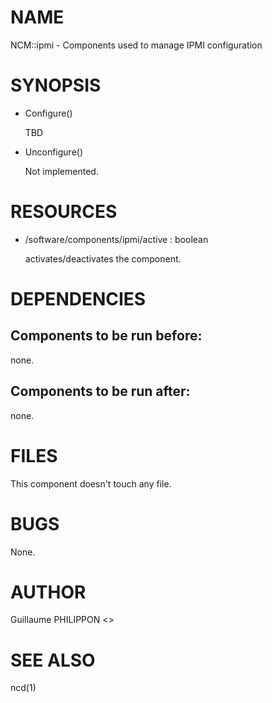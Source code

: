 # NAME

NCM::ipmi - Components used to manage IPMI configuration

# SYNOPSIS

- Configure()

    TBD

- Unconfigure()

    Not implemented.

# RESOURCES

- /software/components/ipmi/active : boolean

    activates/deactivates the component.

# DEPENDENCIES

## Components to be run before:

none.

## Components to be run after:

none.

# FILES

This component doesn't touch any file.

# BUGS

None.

# AUTHOR

Guillaume PHILIPPON <>

# SEE ALSO

ncd(1)

